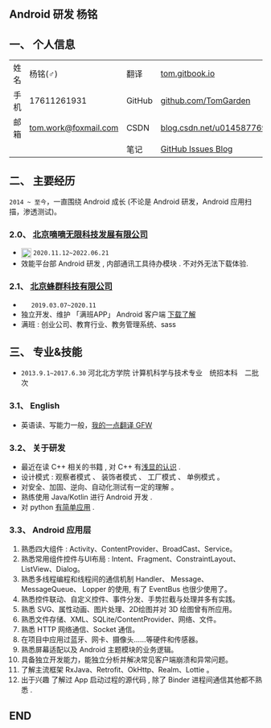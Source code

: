 ## Android 研发 杨铭

## 一、 个人信息

<table >
    <tr>
        <td>姓名</td><td>杨铭(♂)</td>
        <td>翻译</td><td><a href="https://tom.gitbook.io">tom.gitbook.io</a></td>
    </tr>
    <tr>
        <td>手机</td><td>17611261931</td>
        <td>GitHub</td><td><a href="https://github.com/TomGarden/Tetris/releases">github.com/TomGarden</a></td>
    </tr>
    <tr>
        <td>邮箱</td><td><a href="mailto:tom.work@foxmail.com">tom.work@foxmail.com</a></td>
        <td>CSDN</td><td><a href="https://blog.csdn.net/u014587769">blog.csdn.net/u014587769</a></td>
    </tr>
    <tr>
        <td></td><td></td>
        <td>笔记</td><td><a href="https://github.com/TomGarden/tom-notes/issues">GitHub Issues Blog</a></td>
    </tr>
</table>

## 二、 主要经历

`2014 ~ 至今`，一直围绕 Android 成长 (不论是 Android 研发，Android 应用扫描，渗透测试)。

### 2.0、 [北京嘀嘀无限科技发展有限公司](https://www.didiglobal.com/) 
- <img src="SRC/images/didi_logo.jpeg" width = "20" height = "20" style="vertical-align:text-top" /> `2020.11.12~2022.06.21`
- 效能平台部 Android 研发 , 内部通讯工具待办模块 . 不对外无法下载体验. 

### 2.1、 [北京蜂群科技有限公司](https://manbanapp.com/)
- <img src="SRC/images/manban_fengqunkeji_logo.png" width = "16" height = "16" style="vertical-align:text-top" /> `2019.03.07~2020.11` 
- 独立开发、维护 「满班APP」 Android 客户端
    [下载了解](https://manbanapp.cn/)
- 满班 : 创业公司、教育行业、教务管理系统、sass


## 三、 专业&技能

- `2013.9.1~2017.6.30` 河北北方学院 计算机科学与技术专业　统招本科　二批次 

### 3.1、 English
- 英语读、写能力一般，[我的一点翻译 GFW](https://tom.gitbook.io)

### 3.2、 关于研发
- 最近在读 C++ 相关的书籍 , 对 C++ 有[浅显的认识](https://github.com/TomGarden/nameless_carpool) . 
- 设计模式 : 观察者模式 、 装饰者模式 、 工厂模式 、 单例模式 。 
- 对安全、加固、逆向、自动化测试有一定的理解 。
- 熟练使用 Java/Kotlin 进行 Android 开发 .
- 对 python [有简单应用](https://github.com/TomGarden/tom-notes/blob/master/.github/github_actions/git_action_practice.py) .

### 3.3、 Android 应用层
1. 熟悉四大组件 : Activity、ContentProvider、BroadCast、Service。
2. 熟悉常用组件控件与UI布局 : Intent、Fragment、ConstraintLayout、ListView、Dialog。
3. 熟悉多线程编程和线程间的通信机制 Handler、 Message、 MessageQueue、 Lopper 的使用, 有了 EventBus 也很少使用了。
4. 熟悉控件联动、自定义控件、事件分发、手势拦截与处理并多有实践。
5. 熟悉 SVG、属性动画、图片处理、2D绘图并对 3D 绘图曾有所应用。
6. 熟悉文件存储、XML、SQLite/ContentProvider、网络、文件。
7. 熟悉 HTTP 网络通信、Socket 通信。
8. 在项目中应用过蓝牙、网卡、摄像头……等硬件和传感器。
9. 熟悉屏幕适配以及 Android 主题模块的业务逻辑。
11. 具备独立开发能力，能独立分析并解决常见客户端崩溃和异常问题。
12. 了解主流框架 RxJava、Retrofit、OkHttp、Realm、Lottie 。
13. 出于兴趣 了解过 App 启动过程的源代码 , 除了 Binder 进程间通信其他都不熟悉 . 


## END